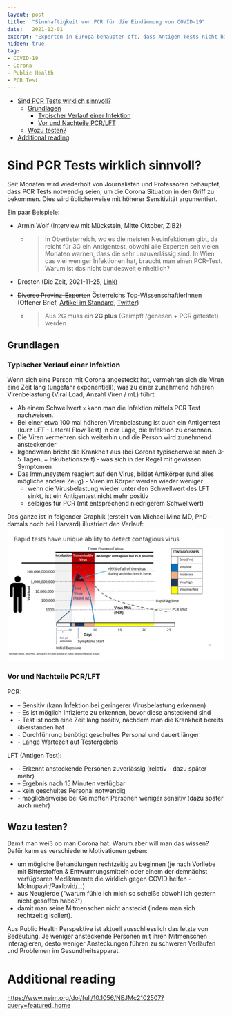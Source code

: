 ```yaml
---
layout: post
title:  "Sinnhaftigkeit von PCR für die Eindämmung von COVID-19"
date:   2021-12-01
excerpt: "Experten in Europa behaupten oft, dass Antigen Tests nicht hinreichend sensitiv sind. Stimmt das?"
hidden: true
tag:
- COVID-19
- Corona
- Public Health
- PCR Test
---
```


- [Sind PCR Tests wirklich sinnvoll?](#sind-pcr-tests-wirklich-sinnvoll)
  - [Grundlagen](#grundlagen)
    - [Typischer Verlauf einer Infektion](#typischer-verlauf-einer-infektion)
    - [Vor und Nachteile PCR/LFT](#vor-und-nachteile-pcrlft)
  - [Wozu testen?](#wozu-testen)
- [Additional reading](#additional-reading)

# Sind PCR Tests wirklich sinnvoll?

Seit Monaten wird wiederholt von Journalisten und Professoren behauptet, dass PCR Tests notwendig seien, um die Corona Situation in den Griff zu bekommen.
Dies wird üblicherweise mit höherer Sensitivität argumentiert.

Ein paar Beispiele:


- Armin Wolf (Interview mit Mückstein, Mitte Oktober, ZIB2)
  - > In Oberösterreich, wo es die meisten Neuinfektionen gibt, da 
reicht für 3G ein Antigentest, obwohl alle Experten seit vielen 
Monaten warnen, dass die sehr unzuverlässig sind. In Wien, das 
viel weniger Infektionen hat, braucht man einen PCR-Test. Warum 
ist das nicht bundesweit einheitlich? 

- Drosten (Die Zeit, 2021-11-25, [Link](../pdfs/drosten-zeit.pdf))

- ~~Diverse Provinz-Experten~~ Österreichs Top-WissenschaftlerInnen (Offener Brief, [Artikel im Standard](https://www.derstandard.at/story/2000131132704/wissenschafter-fordern-in-einem-statement-konsequente-massnahmen), [Twitter](https://twitter.com/lou_lorenz/status/1459226196361764866/photo/2))
  - > Aus 2G muss ein **2G plus** (Geimpft /genesen  + PCR getestet) werden


## Grundlagen

### Typischer Verlauf einer Infektion

Wenn sich eine Person mit Corona angesteckt hat, vermehren sich die Viren eine Zeit lang (ungefähr exponentiell), was zu einer zunehmend höheren Virenbelastung (Viral Load, Anzahl Viren / mL) führt.

- Ab einem Schwellwert `x` kann man die Infektion mittels PCR Test nachweisen.
- Bei einer etwa 100 mal höheren Virenbelastung ist auch ein Antigentest (kurz LFT - Lateral Flow Test) in der Lage, die Infektion zu erkennen. 
- Die Viren vermehren sich weiterhin und die Person wird zunehmend ansteckender
- Irgendwann bricht die Krankheit aus (bei Corona typischerweise nach 3-5 Tagen, = Inkubationszeit) - was sich in der Regel mit gewissen Symptomen
- Das Immunsystem reagiert auf den Virus, bildet Antikörper (und alles mögliche andere Zeug) - Viren im Körper werden wieder weniger
  - wenn die Virusbelastung wieder unter den Schwellwert des LFT sinkt, ist ein Antigentest nicht mehr positiv
  - selbiges für PCR (mit entsprechend niedrigerem Schwellwert)

Das ganze ist in folgender Graphik (erstellt von Michael Mina MD, PhD - damals noch bei Harvard) illustriert den Verlauf:
![Link](../img/rapid-tests.jpg)

### Vor und Nachteile PCR/LFT

PCR:
- `+` Sensitiv (kann Infektion bei geringerer Virusbelastung erkennen)
- `+` Es ist möglich Infizierte zu erkennen, bevor diese ansteckend sind
- `-` Test ist noch eine Zeit lang positiv, nachdem man die Krankheit bereits überstanden hat
- `-` Durchführung benötigt geschultes Personal und dauert länger
- `-` Lange Wartezeit auf Testergebnis

LFT (Antigen Test):
- `+` Erkennt ansteckende Personen zuverlässig (relativ - dazu später mehr)
- `+` Ergebnis nach 15 Minuten verfügbar
- `+` kein geschultes Personal notwendig
- `-` möglicherweise bei Geimpften Personen weniger sensitiv (dazu später auch mehr)

## Wozu testen? 
Damit man weiß ob man Corona hat. Warum aber will man das wissen?
Dafür kann es verschiedene Motivationen geben:
- um mögliche Behandlungen rechtzeitig zu beginnen (je nach Vorliebe mit Bitterstoffen & Entwurmungsmitteln oder einem der demnächst verfügbaren Medikamente die wirklich gegen COVID helfen - Molnupavir/Paxlovid/...)
- aus Neugierde ("warum fühle ich mich so scheiße obwohl ich gestern nicht gesoffen habe?")
- damit man seine Mitmenschen nicht ansteckt (indem man sich rechtzeitig isoliert). 

Aus Public Health Perspektive ist aktuell ausschliesslich das letzte von Bedeutung.
Je weniger ansteckende Personen mit ihren Mitmenschen interagieren, desto weniger Ansteckungen führen zu schweren Verläufen und Problemen im Gesundheitsapparat.




# Additional reading
https://www.nejm.org/doi/full/10.1056/NEJMc2102507?query=featured_home
